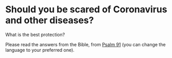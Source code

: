 # Should you be scared of Coronavirus and other diseases?
What is the best protection?

Please read the answers from the Bible, from [Psalm 91](https://biblehub.com/nlt/psalms/91.htm) (you can change the language to your preferred one).
